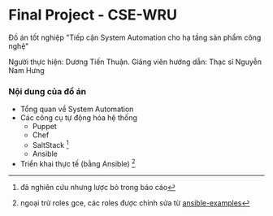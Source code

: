 Final Project - CSE-WRU
=======================

Đồ án tốt nghiệp "Tiếp cận System Automation cho hạ tầng sản phẩm công nghệ"

Người thực hiện: Dương Tiến Thuận.
Giảng viên hướng dẫn: Thạc sĩ Nguyễn Nam Hưng

### Nội dung của đồ án

- Tổng quan về System Automation
- Các công cụ tự động hóa hệ thống
    - Puppet
    - Chef
    - SaltStack [^saltstack]
    - Ansible
- Triển khai thực tế (bằng Ansible) [^src]

[^saltstack]: đã nghiên cứu nhưng lược bỏ trong báo cáo
[^src]: ngoại trừ roles gce, các roles được chỉnh sửa từ [ansible-examples](https://github.com/ansible/ansible-examples)

